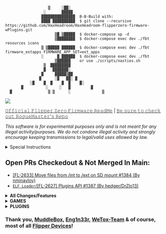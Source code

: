  ```                       ▓                        
                    ▒     ░▓▓░                    
                  ░       ▓▓▓▓▓                   
                 ▓▓▓▓▓▓▓▓▓▓▓▓▓▓▓  B-B-Build with:                
                 ▓▓▓▓ ▓▓▓▓▓▓▓▓▓▓  $ git clone --recursive https://github.com/HaxHeadroom/HaxHeadroom-flipperzero-firmware-wPlugins.git                
                       ▒▓ ▒▓▓▓▓▓  $ docker-compose up -d                
                       ▒▓▓▓▓▓▓▓▓  $ docker-compose exec dev ./fbt resources icons                
                 ▒ ▒▓▓▓▓▓ ▓▓▓▓▓▓  $ docker-compose exec dev ./fbt firmware_extapps FIRMWARE_APP_SET=ext_apps                
                 ░      ▓ ▓▓▓▓▓▓  $ docker-compose exec dev ./fbt                
                       ▒▓▓▓▓▓▓    or use ./scripts/nasties.sh                
                  ▒  ▓▓▓▓▓▓▓▓▓                    
                  ▓   ▓▓▓▓▓▓▓░                    
                 ▓     ▓▓▓▓▓▒▓▓                   
                ▓      ░▓   ▓▓░ ▓                 
            ░▓    ▓  ▓    ▓  ▓    ▓░              
        ▓          ░     ░   ▓         ▓          
   ▓                ▒ ▒      ░              ▒ 
   ```
![](https://img.shields.io/github/commit-activity/w/HaxHeadroom/HaxHeadroom-flipperzero-firmware-wPlugins)

[𝙾𝚏𝚏𝚒𝚌𝚒𝚊𝚕 𝙵𝚕𝚒𝚙𝚙𝚎𝚛 𝚉𝚎𝚛𝚘 𝙵𝚒𝚛𝚖𝚠𝚊𝚛𝚎 𝚁𝚎𝚊𝚍𝙼𝚎](https://github.com/flipperdevices/flipperzero-firmware/blob/dev/ReadMe.md)     |    [𝙱𝚎 𝚜𝚞𝚛𝚎 𝚝𝚘 𝚌𝚑𝚎𝚌𝚔 𝚘𝚞𝚝 𝚁𝚘𝚐𝚞𝚎𝙼𝚊𝚜𝚝𝚎𝚛'𝚜 𝚁𝚎𝚙𝚘](https://github.com/RogueMaster/flipperzero-firmware-wPlugins)

*This software is for experimental purposes only and is not meant for any illegal activity/purposes. We do not condone illegal activity and strongly encourage keeping transmissions to legal/valid uses allowed by law.*

<details>
  <summary>Special Instructions</summary></br>
  
- [GAMES ONLY MODE PASSWORD: UP UP DOWN DOWN LEFT CENTER LEFT CENTER FOR MAIN MENU](https://github.com/RogueMaster/flipperzero-firmware-wPlugins/blob/unleashed/GAMES_ONLY.md)
- Add a folder to SD card named `elf` ([the `.elf` files](https://github.com/RogueMaster/awesome-flipperzero-withModules/tree/rogue_main/elf))
- Download these files into the subghz/assets folder on your SD card. Edit the two `_map` files to contain your specific subghz (.SUB) files.
- - Note 1: If you don't have a subghz/assets folder, you should ensure you have made at least one clean flash with stock firmware and your SD card installed in order to ensure the database structure is built, otherwise it will not exist for alternative forks.
- - Note 2: /any is a special keyword signifying either /int (internal storage) or /ext (external storage).
- - Note 3: the changes you are making to the `_map` files is to point to the location of the specific assets of the touchtunes folder as well as the universal RF map apps which you will have to develop or compile seperately and are not a part of this repo. 
- - Note 4: /any is effectively root, so the folder structure should start "/any/subghz/assets" and not what is based on the repo below do not blindly copy the repo it will not work.
- - [assets/resources/subghz/assets/universal_rf_map.txt](https://github.com/RogueMaster/flipperzero-firmware-wPlugins/blob/unleashed/assets/resources/subghz/assets/universal_rf_map.txt)
- - [assets/resources/subghz/assets/touchtunes_map.txt](https://github.com/RogueMaster/flipperzero-firmware-wPlugins/blob/unleashed/assets/resources/subghz/assets/touchtunes_map.txt)
- - [assets/resources/subghz/assets/setting_user](https://github.com/RogueMaster/flipperzero-firmware-wPlugins/blob/unleashed/assets/resources/subghz/assets/setting_user) **UPDATE IGNORE FLAG TO TRUE TO UNLEASH YOUR FLIPPER!!**
- Download this file into the nfc/assets folder on your SD card. 
- - [assets/resources/nfc/assets/mf_classic_dict.nfc](https://github.com/RogueMaster/flipperzero-firmware-wPlugins/blob/unleashed/assets/resources/nfc/assets/mf_classic_dict.nfc)
- Download this file into the infrared/assets folder on your SD card. 
- - [assets/resources/infrared/assets/tv.ir](https://github.com/RogueMaster/flipperzero-firmware-wPlugins/blob/unleashed/assets/resources/infrared/assets/tv.ir)
- Add a folder to SD card named `wav_player` (for 8bit 2ch unsigned wav files) 
- Add a folder to SD card named `music_player` (FMF and RTTTL/TXT files)
- Eventually, if all possible apps are added to [applications/meta/application.fam](https://github.com/RogueMaster/flipperzero-firmware-wPlugins/blob/unleashed/applications/meta/application.fam), your DFU will not install due to size. However, currently, all apps @ 817KB DFU has been tested to install successfully.
</details>


## Open PRs Checkedout & Not Merged In Main:
- [[FL-2633] Move files from /int to /ext on SD mount #1384 (By nminaylov)](https://github.com/flipperdevices/flipperzero-firmware/pull/1384)
- [`ELF Loader`/[FL-2627] Plugins API #1387 (By hedger/DrZlo13)](https://github.com/flipperdevices/flipperzero-firmware/pull/1387)
  
</td><td>
<details>
  <summary><B>All Changes/Features</b></summary><br/>
  
- Animations: Hold Center to change flipper idle animation. [Thanks to Zycenios](https://github.com/flipperdevices/flipperzero-firmware/commit/111786ef40e50a40d2e510595672b569d9b97bba) With changes by RogueMaster.
- Animations: Idle animations will show all animations regardless of level and butthurt [Thanks to qqMajiKpp]
- Animations: SubGHZ Scanning image with Pikachu [Thanks to Panzer00Z](https://github.com/Panzer00Z/flipperzero-firmware/blob/3a548ea9bb181c9348d8afb427890c411456134e/assets/icons/SubGhz/Scanning_123x52.png)
- Development free space thanks to removal of unused debug tools and [thanks to ESurge](https://github.com/RogueMaster/flipperzero-firmware-wPlugins/pull/46/files) for removal of first start assets.
- Flashing the firmware using the blackmagic board with make blackmagic_load [From WeTox](https://github.com/wetox-team/flipperzero-firmware)
- Icon Decode/Encode [(Thanks to PixlEmly)](https://github.com/RogueMaster/flipperzero-firmware-wPlugins/pull/55/files)
- NFC: Display UL PWD_AUTH payload / ntag-pwd-capture [(Thanks to GMMan)](https://github.com/GMMan/flipperzero-firmware/tree/dev-new)
- NFC: Mifare UL update to show name of emulated tag (By RogueMaster with some help from GMMan)
- Plugins: Fixed sound decay issues on music player [Thanks to qqMajiKpp]
- Plugins: Menu, Icons and Raycast exit [Thanks to Redlink](https://github.com/redlink2/flipperzero-firmware/tree/menuChanges)
- Plugins: Snake and Tetris show score. [Thanks to whoamins](https://github.com/flipperdevices/flipperzero-firmware/commit/7feda832ede1ba8468eff2ca055fef3ddbdc16ac) With changes by RogueMaster.
- RFID: Direct Emulation from [(atomsmasha)](https://github.com/flipperdevices/flipperzero-firmware/pull/1371)
- RFID: Removing T5577 passwords via the cli command rfid clear_pass_t5577 using a dictionary attack [From WeTox](https://github.com/wetox-team/flipperzero-firmware)
- Settings: Actual PIN Lock [(By RogueMaster)](https://github.com/RogueMaster/flipperzero-firmware-wPlugins/blob/unleashed/applications/desktop/desktop.c)
- Settings: Auto-Lock Options Added: 10s+15s+90s [(By RogueMaster)](https://github.com/RogueMaster/flipperzero-firmware-wPlugins/blob/unleashed/applications/desktop/desktop_settings/scenes/desktop_settings_scene_start.c)
- Settings: Battery Meter on Desktop [Thanks to McAzzaMan](https://github.com/McAzzaMan/flipperzero-firmware/tree/BatteryPercentageView)
- Settings: Desktop => [Games Only Mode (By RogueMaster)](https://github.com/RogueMaster/flipperzero-firmware-wPlugins/blob/unleashed/GAMES_ONLY.md) [(Thanks to Astrrra for Inverted Mode to Mimic)](https://github.com/wetox-team/flipperzero-firmware/commit/ce91582b7417c5d7a9d8416c17a102d3a5868238)
- - [UP UP DOWN DOWN LEFT CENTER LEFT CENTER FOR MAIN MENU](https://github.com/RogueMaster/flipperzero-firmware-wPlugins/blob/unleashed/GAMES_ONLY.md)<== FULL LIST OF GAMES ONLY CONTROLS
- Settings: Favorite Game by holding UP on Desktop [Thanks to gotnull](https://github.com/RogueMaster/flipperzero-firmware-wPlugins/pull/57)
- Settings: Hold Down for Games Menu [(Thanks to ESurge)](https://github.com/ESurge/flipperzero-firmware-wPlugins)
- Settings: LCD Timeout Options Added: 10s+90s+2min+5min+10min [(By RogueMaster)](https://github.com/RogueMaster/flipperzero-firmware-wPlugins/blob/unleashed/applications/notification/notification_settings_app.c)
- Settings: Scan names will have timestamp instead of random name assigned for [NFC](https://github.com/RogueMaster/flipperzero-firmware-wPlugins/blob/unleashed/lib/toolbox/random_name.c) and [SubGHz](https://github.com/RogueMaster/flipperzero-firmware-wPlugins/blob/unleashed/applications/subghz/scenes/subghz_scene_read_raw.c) (By RogueMaster)
- SubGHz: Auto Detect Raw in READ action from [perspecdev](https://github.com/RogueMaster/flipperzero-firmware-wPlugins/pull/79)
- SubGHz: Protocols Came Atomo, FAAC_SLH, Keeloq, Keeloq Common, Nice Flor S, SecPlus v1+v2 and Star Line updates from [Eng1n33r](https://github.com/Eng1n33r/flipperzero-firmware)
- SubGHz: Unlock from SD flag from [(cloudbreakdaniel)](https://github.com/RogueMaster/flipperzero-firmware-wPlugins/commit/97db0dc91ee3dff812b4dec0618e3f198de14405).  Update `subghz/assets/setting_user` with [this file](https://github.com/RogueMaster/flipperzero-firmware-wPlugins/blob/unleashed/assets/resources/subghz/assets/setting_user) on SD.  **UPDATE IGNORE FLAG TO TRUE TO UNLEASH YOUR FLIPPER!!**

 </details>

<details>
  <summary><B>GAMES</b></summary><br/>
  
- - Games `HIDDEN` if they dont work well; can be added under [applications/meta/application.fam](https://github.com/RogueMaster/flipperzero-firmware-wPlugins/blob/unleashed/applications/meta/application.fam#L54)
- - Check [the `.elf` files](https://github.com/RogueMaster/awesome-flipperzero-withModules/tree/rogue_main/elf/games) for external SD games
- [`ELF`](https://github.com/RogueMaster/awesome-flipperzero-withModules/raw/rogue_main/elf/games/2048.elf) [2048 (By OlegSchwann)](https://github.com/OlegSchwann/flipperzero-firmware/tree/hackaton/game_2048/applications/game-2048)
- [`ELF`](https://github.com/RogueMaster/awesome-flipperzero-withModules/raw/rogue_main/elf/games/Arkanoid.elf) [Arkanoid (By gotnull)](https://github.com/gotnull/flipperzero-firmware-wPlugins)
- [Chess (By Okalachev)](https://github.com/okalachev/flipperzero-firmware/tree/chess) Crashes 1st load if FW <~750KB or every load on larger FW `HIDDEN "chess_game"`
- [Chip8 Emulator (By mega8bit)](https://github.com/mega8bit/flipperzero-firmware) Updated by ESurge. Add SD folder `chip8`, [Get GAMES HERE](https://johnearnest.github.io/chip8Archive/) `HIDDEN "chip8"`
- [`ELF`](https://github.com/RogueMaster/awesome-flipperzero-withModules/raw/rogue_main/elf/games/Dice.elf) [Dice Roller Including SEX/WAR/8BALL/WEED DICE (By RogueMaster)](https://github.com/RogueMaster/flipperzero-firmware-wPlugins/blob/unleashed/applications/dice/dice.c)
- [`ELF`](https://github.com/RogueMaster/awesome-flipperzero-withModules/raw/rogue_main/elf/games/FlappyBird.elf) [Flappy Bird (By DroomOne)](https://github.com/DroomOne/flipperzero-firmware/tree/dev/applications/flappy_bird)
- [Game of Life (Updated to work by tgxn)(By itsyourbedtime)](https://github.com/tgxn/flipperzero-firmware/blob/dev/applications/game_of_life/game_of_life.c)
- [`ELF`](https://github.com/RogueMaster/awesome-flipperzero-withModules/raw/rogue_main/elf/games/MandelbrotSet.elf) [Mandelbrot Set (By Possibly-Matt)](https://github.com/Possibly-Matt/flipperzero-firmware-wPlugins)
- [RayCast (Bt Zlo)](https://github.com/flipperdevices/flipperzero-firmware/tree/zlo/raycast-game-engine)
- [`ELF`](https://github.com/RogueMaster/awesome-flipperzero-withModules/raw/rogue_main/elf/games/Snake.elf) Snake [OFW]
- [Tanks (By Alexgr13)](https://github.com/alexgr13/flipperzero-firmware/tree/fork/dev/applications/tanks-game)
- [Tetris (By jeffplang)](https://github.com/jeffplang/flipperzero-firmware/tree/tetris_game/applications/tetris_game)
- [`ELF`](https://github.com/RogueMaster/awesome-flipperzero-withModules/raw/rogue_main/elf/games/TicTacToe.elf) [Tic Tac Toe (By gotnull)](https://github.com/gotnull/flipperzero-firmware-wPlugins)
- [`ELF`](https://github.com/RogueMaster/awesome-flipperzero-withModules/raw/rogue_main/elf/games/VideoPoker.elf) [Video Poker (By PixlEmly)](https://github.com/PixlEmly/flipperzero-firmware-testing/blob/unleashed/applications/VideoPoker/poker.c)
</details>

<details>
  <summary><B>PLUGINS</b></summary><br/>

- - Check [the `.elf` files](https://github.com/RogueMaster/awesome-flipperzero-withModules/tree/rogue_main/elf/apps) for external SD plugins
- [`ELF`](https://github.com/RogueMaster/awesome-flipperzero-withModules/blob/rogue_main/elf/apps/BarcodeGenerator.elf) [Barcode Generator (By McAzzaMan)](https://github.com/McAzzaMan/flipperzero-firmware/tree/UPC-A_Barcode_Generator/applications/barcode_generator)
- [`ELF`](https://github.com/RogueMaster/awesome-flipperzero-withModules/raw/rogue_main/elf/apps/BluetoothRemote.elf) [Bluetooth Remote (By Cutch)[OFW]](https://github.com/flipperdevices/flipperzero-firmware/pull/1330)
- [Clock/Stopwatch (By CompaqDisc, Stopwatch & Sound Alert By RogueMaster)](https://gist.github.com/CompaqDisc/4e329c501bd03c1e801849b81f48ea61)
- [`ELF`](https://github.com/RogueMaster/awesome-flipperzero-withModules/raw/rogue_main/elf/apps/DolphinBackup.elf) [Dolphin Backup (By nminaylov)](https://github.com/flipperdevices/flipperzero-firmware/pull/1384) Modified by RogueMaster
- [`ELF`](https://github.com/RogueMaster/awesome-flipperzero-withModules/raw/rogue_main/elf/apps/DolphinRestorer.elf) [Dolphin Restorer (By nminaylov)](https://github.com/flipperdevices/flipperzero-firmware/pull/1384) Cloned by RogueMaster
- [HID Analyzer (By Ownasaurus)](https://github.com/Ownasaurus/flipperzero-firmware/tree/hid-analyzer/applications/hid_analyzer)
- [Mouse Jacker (By mothball187)](https://github.com/mothball187/flipperzero-nrf24/tree/main/mousejacker) ([Pin Out](https://github.com/RogueMaster/flipperzero-firmware-wPlugins/tree/unleashed/applications/mousejacker) from nocomp/Frog/UberGuidoZ)
- [`ELF`](https://github.com/RogueMaster/awesome-flipperzero-withModules/raw/rogue_main/elf/apps/MouseJiggler.elf) [Mouse Jiggler (By Jacob-Tate)](https://github.com/Jacob-Tate/flipperzero-firmware/blob/dev/applications/mouse_jiggler/mouse_jiggler.c) (Original By MuddleBox)
- [`ELF`](https://github.com/RogueMaster/awesome-flipperzero-withModules/raw/rogue_main/elf/apps/MusicPlayer.elf) Music Player [OFW]
- [NRF Sniff (By mothball187)](https://github.com/mothball187/flipperzero-nrf24/tree/main/nrfsniff) ([Pin Out](https://github.com/RogueMaster/flipperzero-firmware-wPlugins/tree/unleashed/applications/nrfsniff) from nocomp/Frog/UberGuidoZ)
- [PicoPass Reader (By Bettse)](https://github.com/flipperdevices/flipperzero-firmware/pull/1366)
- [RF Remix (By ESurge)](https://github.com/ESurge/flipperzero-firmware-unirfremix) [(Original By jimilinuxguy)](https://github.com/jimilinuxguy/flipperzero-universal-rf-remote/tree/028d615c83f059bb2c905530ddb3d4efbd3cbcae/applications/jukebox)
- [`ELF`](https://github.com/RogueMaster/awesome-flipperzero-withModules/raw/rogue_main/elf/apps/SentrySafe.elf) [Sentry Safe (By H4ckd4ddy)](https://github.com/H4ckd4ddy/flipperzero-sentry-safe-plugin) ([Pin Out](https://github.com/RogueMaster/flipperzero-firmware-wPlugins/tree/unleashed/applications/sentry_safe) from [UberGuidoZ](https://github.com/UberGuidoZ/))
- [`ELF`](https://github.com/RogueMaster/awesome-flipperzero-withModules/raw/rogue_main/elf/apps/SpectrumAnalyzer.elf) [Spectrum Analyzer (By jolcese)](https://github.com/jolcese/flipperzero-firmware/tree/spectrum/applications/spectrum_analyzer) [Updates (for testing) Thanks to theY4Kman](https://github.com/theY4Kman/flipperzero-firmware)
- [Touch Tunes Remote (By jimilinuxguy)](https://github.com/jimilinuxguy/flipperzero-universal-rf-remote/tree/028d615c83f059bb2c905530ddb3d4efbd3cbcae/applications/jukebox)
- [WAV Player (By Zlo)](https://github.com/flipperdevices/flipperzero-firmware/tree/zlo/wav-player) Updated by Atmanos & RogueMaster To Work
</details>
</td></tr></table>

### Thank you, [MuddleBox](https://github.com/MuddledBox/flipperzero-firmware), [Eng1n33r](https://github.com/Eng1n33r/flipperzero-firmware), [WeTox-Team](https://github.com/wetox-team/flipperzero-firmware) & of course, most of all [Flipper Devices](https://github.com/flipperdevices/flipperzero-firmware)!

